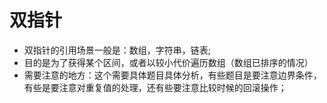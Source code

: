 # 双指针
- 双指针的引用场景一般是：数组，字符串，链表;
- 目的是为了获得某个区间，或者以较小代价遍历数组（数组已排序的情况）
- 需要注意的地方：这个需要具体题目具体分析，有些题目是要注意边界条件，有些是要注意对重复值的处理，还有些要注意比较时候的回滚操作；